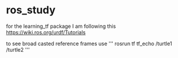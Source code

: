 # ros_study
for the learning_tf package I am following this 
https://wiki.ros.org/urdf/Tutorials

to see broad casted reference frames use 
'''
    rosrun tf tf_echo /turtle1 /turtle2
'''
